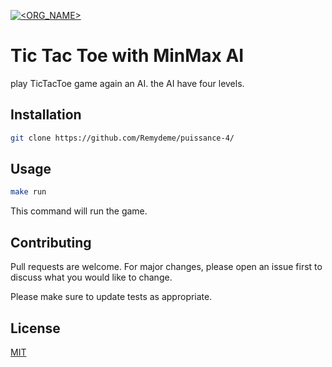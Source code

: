 [![<ORG_NAME>](https://circleci.com/gh/Alvarios/s3-provider.svg?style=svg)](https://github.com/Remydeme/puissance-4/)

# Tic Tac Toe with MinMax AI

play TicTacToe game again an AI. the AI have four levels. 

## Installation

```bash
git clone https://github.com/Remydeme/puissance-4/ 
```


## Usage


```bash
make run 
```

This command will run the game.  

## Contributing
Pull requests are welcome. For major changes, please open an issue first to discuss what you would like to change.

Please make sure to update tests as appropriate.

## License
[MIT](https://choosealicense.com/licenses/mit/)
